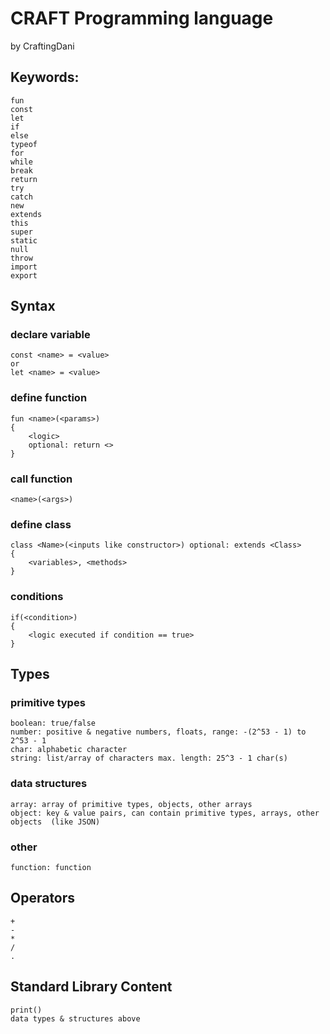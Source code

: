 # CRAFT Programming language
by CraftingDani



## Keywords:
    fun
    const
    let
    if
    else
    typeof
    for
    while
    break
    return
    try
    catch
    new
    extends
    this
    super
    static
    null
    throw
    import
    export


## Syntax
### declare variable
    const <name> = <value>
    or
    let <name> = <value>
### define function
    fun <name>(<params>)
    {
        <logic>
        optional: return <>
    }
### call function
    <name>(<args>)
### define class
    class <Name>(<inputs like constructor>) optional: extends <Class>
    {
        <variables>, <methods>
    }
### conditions
    if(<condition>)
    {
        <logic executed if condition == true>
    }


## Types
### primitive types
    boolean: true/false
    number: positive & negative numbers, floats, range: -(2^53 - 1) to 2^53 - 1
    char: alphabetic character
    string: list/array of characters max. length: 25^3 - 1 char(s)
### data structures
    array: array of primitive types, objects, other arrays
    object: key & value pairs, can contain primitive types, arrays, other objects  (like JSON)
### other
    function: function


## Operators
    +
    -
    *
    /
    .


## Standard Library Content
    print()
    data types & structures above